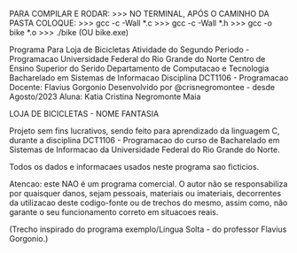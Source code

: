 
PARA COMPILAR E RODAR: >>>
NO TERMINAL, APÓS O CAMINHO DA PASTA COLOQUE: >>>
gcc -c -Wall *.c >>>
gcc -c -Wall *.h >>>
gcc -o bike *.o >>>
./bike  (OU bike.exe)



Programa Para Loja de Bicicletas
Atividade do Segundo Periodo - Programacao
Universidade Federal do Rio Grande do Norte
Centro de Ensino Superior do Serido
Departamento de Computacao e Tecnologia
Bacharelado em Sistemas de Informacao
Disciplina DCT1106 - Programacao
Docente: Flavius Gorgonio
Desenvolvido por @crisnegromontee - desde Agosto/2023
Aluna: Katia Cristina Negromonte Maia



LOJA DE BICICLETAS - NOME FANTASIA

Projeto sem fins lucrativos, sendo feito para aprendizado da linguagem C, durante a disciplina DCT1106 - Programacao do curso de Bacharelado em Sistemas de Informacao da Universidade Federal do Rio Grande do Norte.

Todos os dados e informacaes usados ​​neste programa sao ficticios.

Atencao: este NAO é um programa comercial. O autor não se responsabiliza por quaisquer danos, sejam pessoais, materiais ou imateriais, decorrentes da utilizacao deste codigo-fonte ou de trechos do mesmo, assim como, não garante o seu funcionamento correto em situacoes reais.

(Trecho inspirado do programa exemplo/Lingua Solta - do professor Flavius Gorgonio.)
